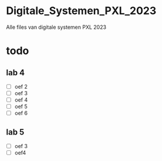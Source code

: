 # Digitale_Systemen_PXL_2023
Alle files van digitale systemen PXL 2023
# todo
## lab 4
- [ ] oef 2
- [ ] oef 3
- [ ] oef 4
- [ ] oef 5
- [ ] oef 6
## lab 5
- [ ] oef 3
- [ ] oef4
